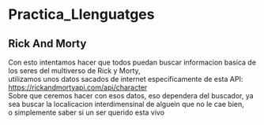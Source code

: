 # Practica_Llenguatges
## Rick And Morty
Con esto intentamos hacer que todos puedan buscar informacion basica de los seres del multiverso de Rick y Morty,<br>
utilizamos unos datos sacados de internet especificamente de esta API: https://rickandmortyapi.com/api/character <br>
Sobre que ceremos hacer con esos datos, eso dependera del buscador, ya sea buscar la localicacion interdimensinal de alguein que no le cae bien, <br>
o simplemente saber si un ser querido esta vivo
